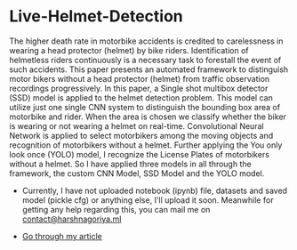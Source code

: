 # Live-Helmet-Detection

The  higher  death  rate  in  motorbike  accidents  is  credited  to  carelessness  in  wearing  a  head  protector  (helmet) by bike riders. Identification of helmetless riders continuously is a necessary task to forestall the event of such accidents. This paper presents an automated framework to distinguish motor bikers without a head protector (helmet) from traffic observation recordings progressively. In this paper, a Single shot multibox detector (SSD) model is applied to the helmet detection problem. This model can utilize just one single CNN system to distinguish the bounding box area of motorbike and rider. When the area is chosen we classify whether  the  biker  is  wearing  or  not  wearing  a  helmet  on  real-time. Convolutional Neural Network is applied to select motorbikers among the moving objects and recognition of motorbikers  without  a  helmet.  Further  applying  the  You  only  look  once  (YOLO)  model,  I  recognize  the  License  Plates of motorbikers without a helmet. So I have applied three  models  in  all  through  the  framework,  the  custom CNN Model, SSD Model and the YOLO model. 

- Currently, I have not uploaded notebook (ipynb) file, datasets and saved model (pickle cfg) or anything else, I'll upload it soon. Meanwhile for getting any help regarding this, you can mail me on [contact@harshnagoriya.ml](mailto:contact@harshnagoriya.ml)

- [Go through my article](https://www.researchgate.net/publication/344109522_Live_Helmet_Detection_System_for_Detecting_Bikers_without_Helmet)

